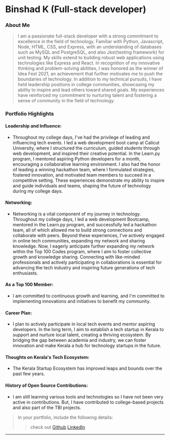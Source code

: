 # Binshad K (Full-stack developer) 

### About Me

> I am a passionate full-stack developer with a strong commitment to excellence in the field of technology. Familiar with Python, Javascript, Node, HTML, CSS, and Express, with an understanding of databases such as MySQL and PostgreSQL, and also Jest(testing framework) for unit testing. My skills extend to building robust web applications using technologies like Express and React. In recognition of my innovative thinking and problem-solving abilities, I was honored as the winner of Idea Fest 2021, an achievement that further motivates me to push the boundaries of technology. In addition to my technical pursuits, I have held leadership positions in college communities, showcasing my ability to inspire and lead others toward shared goals. My experiences have reinforced my commitment to nurturing talent and fostering a sense of community in the field of technology.


### Portfolio Highlights



#### Leadership and Influence: 

- Throughout my college days, I've had the privilege of leading and influencing tech events. I led a web development boot camp at Calicut University, where I structured the curriculum, guided students through web development, and inspired their creative potential. In the Learn.py program, I mentored aspiring Python developers for a month, encouraging a collaborative learning environment. I also had the honor of leading a winning hackathon team, where I formulated strategies, fostered innovation, and motivated team members to succeed in a competitive setting. These experiences demonstrate my ability to inspire and guide individuals and teams, shaping the future of technology during my college days.

#### Networking: 

- Networking is a vital component of my journey in technology. Throughout my college days, I led a web development Bootcamp, mentored in the Learn.py program, and successfully led a hackathon team, all of which allowed me to build strong connections and collaborate with peers. Beyond these experiences, I've actively engaged in online tech communities, expanding my network and sharing knowledge. Now, I eagerly anticipate further expanding my network within the Top 100 Codes program, where I aim to foster collective growth and knowledge sharing. Connecting with like-minded professionals and actively participating in collaborations is essential for advancing the tech industry and inspiring future generations of tech enthusiasts.

#### As a Top 100 Member: 

- I am committed to continuous growth and learning, and I'm committed to implementing innovations and initiatives to benefit my community.

#### Career Plan: 

- I plan to actively participate in local tech events and mentor aspiring developers. In the long term, I aim to establish a tech startup in Kerala to support and nurture local talent, creating a thriving ecosystem. By bridging the gap between academia and industry, we can foster innovation and make Kerala a hub for technology startups in the future.

#### Thoughts on Kerala's Tech Ecosystem: 

- The Kerala Startup Ecosystem has improved leaps and bounds over the past few years.

#### History of Open Source Contributions:

- I am still learning various tools and technologies so I have not been very active in contributions. But, I have contributed to college-based projects and also part of the TBI projects.


  
> In your portfolio, include the following details:
>> check out [Github](https://github.com/binshadcs)
>>           [LinkedIn](https://www.linkedin.com/in/binshadcs/)

---

